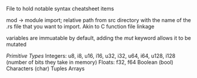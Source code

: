 File to hold notable syntax cheatsheet items

mod -> module import; relative path from src directory with the name of the .rs file that you want to import. Akin to C function file linkage

variables are immuatable by default, adding the _mut_ keyword allows it to be mutated


*Primitive Types*
Integers: u8, i8, u16, i16, u32, i32, u64, i64, u128, i128 (number of bits they take in memory)
Floats: f32, f64
Boolean (bool)
Characters (char)
Tuples
Arrays

